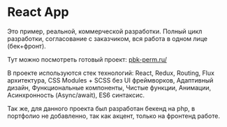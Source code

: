 # React App

Это пример, реальной, коммерческой разработки.
Полный цикл разработки, согласование с заказчиком, вся работа в одном лице (бек+фронт). 

Тут можно посмотреть готовый проект: <a href="https://pbk-perm.ru/">pbk-perm.ru/</a> 

В проекте используются стек технологий:
React, Redux, Routing, Flux архитектура, CSS Modules + SCSS без UI фреймворков, Адаптивный дизайн, Функциональные компоненты, Чистые функции, Анимации, Асинхронность (Async/await), ES6 синтаксис. 

Так же, для данного проекта был разработан бекенд на php, в портфолио не добавленно, так как акцент, только на фронтенд работе.




